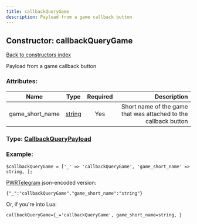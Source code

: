 ```yaml
---
title: callbackQueryGame
description: Payload from a game callback button
---
```

## Constructor: callbackQueryGame  
[Back to constructors index](index.md)



Payload from a game callback button

### Attributes:

| Name     |    Type       | Required | Description |
|----------|:-------------:|:--------:|------------:|
|game\_short\_name|[string](../types/string.md) | Yes|Short name of the game that was attached to the callback button|



### Type: [CallbackQueryPayload](../types/CallbackQueryPayload.md)


### Example:

```
$callbackQueryGame = ['_' => 'callbackQueryGame', 'game_short_name' => string, ];
```  

[PWRTelegram](https://pwrtelegram.xyz) json-encoded version:

```
{"_":"callbackQueryGame","game_short_name":"string"}
```


Or, if you're into Lua:  


```
callbackQueryGame={_='callbackQueryGame', game_short_name=string, }

```


